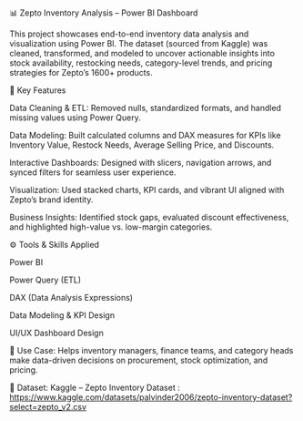 📊 Zepto Inventory Analysis – Power BI Dashboard

This project showcases end-to-end inventory data analysis and visualization using Power BI. The dataset (sourced from Kaggle) was cleaned, transformed, and modeled to uncover actionable insights into stock availability, restocking needs, category-level trends, and pricing strategies for Zepto’s 1600+ products.

🔑 Key Features

Data Cleaning & ETL: Removed nulls, standardized formats, and handled missing values using Power Query.

Data Modeling: Built calculated columns and DAX measures for KPIs like Inventory Value, Restock Needs, Average Selling Price, and Discounts.

Interactive Dashboards: Designed with slicers, navigation arrows, and synced filters for seamless user experience.

Visualization: Used stacked charts, KPI cards, and vibrant UI aligned with Zepto’s brand identity.

Business Insights: Identified stock gaps, evaluated discount effectiveness, and highlighted high-value vs. low-margin categories.

⚙️ Tools & Skills Applied

Power BI

Power Query (ETL)

DAX (Data Analysis Expressions)

Data Modeling & KPI Design

UI/UX Dashboard Design

📌 Use Case: Helps inventory managers, finance teams, and category heads make data-driven decisions on procurement, stock optimization, and pricing.

📂 Dataset: Kaggle – Zepto Inventory Dataset : https://www.kaggle.com/datasets/palvinder2006/zepto-inventory-dataset?select=zepto_v2.csv
